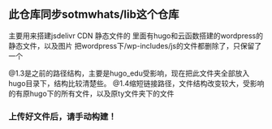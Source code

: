 ## 此仓库同步sotmwhats/lib这个仓库

主要用来搭建jsdelivr CDN 静态文件的
里面有hugo和云函数搭建的wordpress的静态文件，以及图片
把wordpress下/wp-includes/js的文件都删除了，只保留了一个

@1.3是之前的路径结构，主要是hugo_edu受影响，现在把此文件夹全部放入hugo目录下，结构比较清楚些。
@1.4缩短链接路径，文件结构改变较大，受影响的有原hugo下的所有文件，以及原ty文件夹下的文件

### 上传好文件后，请手动构建！
